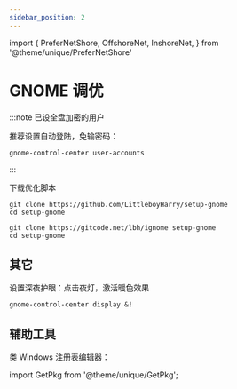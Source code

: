 ```yaml
---
sidebar_position: 2
---
```


import {
    PreferNetShore,
    OffshoreNet,
    InshoreNet,
} from '@theme/unique/PreferNetShore'

# GNOME 调优

:::note 已设全盘加密的用户

推荐设置自动登陆，免输密码：

    gnome-control-center user-accounts

:::

<PreferNetShore>

下载优化脚本

 <OffshoreNet>

```shell
git clone https://github.com/LittleboyHarry/setup-gnome
cd setup-gnome
```

</OffshoreNet>

 <InshoreNet>

```shell
git clone https://gitcode.net/lbh/ignome setup-gnome
cd setup-gnome
```

</InshoreNet>

</PreferNetShore>

## 其它

设置深夜护眼：点击夜灯，激活暖色效果

    gnome-control-center display &!

## 辅助工具

类 Windows 注册表编辑器：

import GetPkg from '@theme/unique/GetPkg';

<GetPkg name="dconf-editor" apt dnf pacman />
